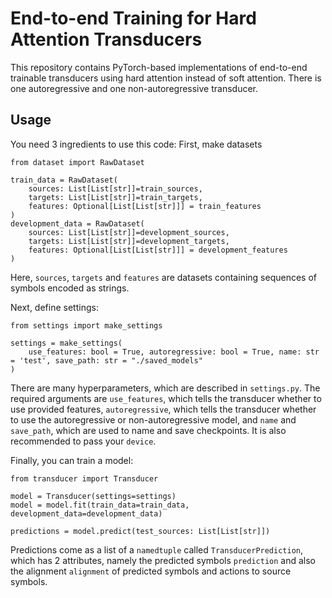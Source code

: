# End-to-end Training for Hard Attention Transducers

This repository contains PyTorch-based implementations of end-to-end trainable transducers using hard attention instead of soft attention.
There is one autoregressive and one non-autoregressive transducer.

## Usage
You need 3 ingredients to use this code:
First, make datasets
```
from dataset import RawDataset

train_data = RawDataset(
    sources: List[List[str]]=train_sources,
    targets: List[List[str]]=train_targets,
    features: Optional[List[List[str]]] = train_features
)
development_data = RawDataset(
    sources: List[List[str]]=development_sources,
    targets: List[List[str]]=development_targets,
    features: Optional[List[List[str]]] = development_features
)
```
Here, `sources`, `targets` and `features` are datasets containing sequences of symbols encoded as strings.

Next, define settings:
```
from settings import make_settings

settings = make_settings(
    use_features: bool = True, autoregressive: bool = True, name: str = 'test', save_path: str = "./saved_models"
)
```
There are many hyperparameters, which are described in `settings.py`. The required arguments are `use_features`, which tells the transducer whether to use provided features, `autoregressive`, which tells the transducer whether to use the autoregressive or non-autoregressive model, and `name` and `save_path`, which are used to name and save checkpoints. It is also recommended to pass your `device`.

Finally, you can train a model:
```
from transducer import Transducer

model = Transducer(settings=settings)
model = model.fit(train_data=train_data, development_data=development_data)

predictions = model.predict(test_sources: List[List[str]])
```
Predictions come as a list of a `namedtuple` called `TransducerPrediction`, which has 2 attributes, namely the predicted symbols `prediction` and also the alignment `alignment` of predicted symbols and actions to source symbols. 
